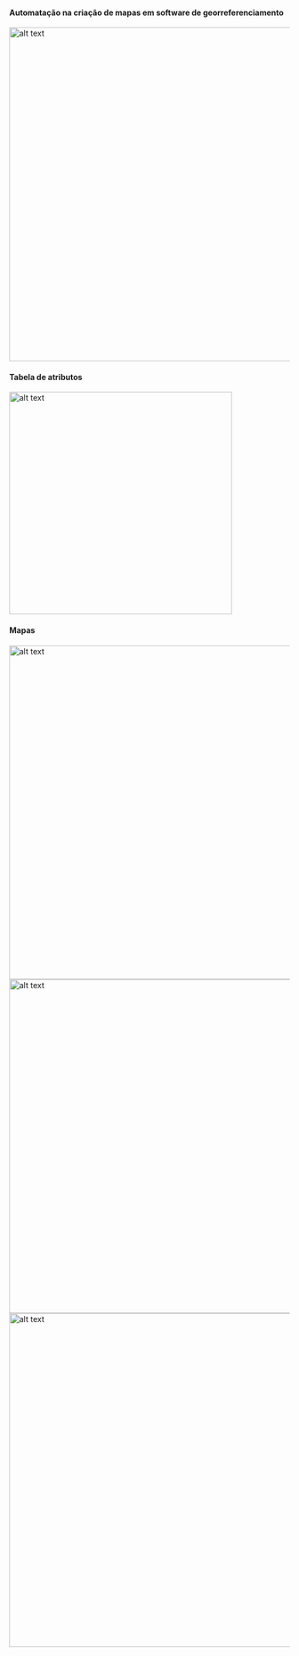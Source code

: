 <h4>Automatação na criação de mapas em software de georreferenciamento</h4>

<img src="https://github.com/BSFernando/projetos/blob/main/imgs/mapas_automa%C3%A7%C3%A3o/QGIS.jpg" alt="alt text" width="600px">

<h4>Tabela de atributos</h4>

<img src="https://github.com/BSFernando/projetos/blob/main/imgs/mapas_automa%C3%A7%C3%A3o/dataframe.jpg" alt="alt text" width="400px">

<h4>Mapas</h4>

<img src="https://github.com/BSFernando/projetos/blob/main/imgs/mapas_automa%C3%A7%C3%A3o/mapa1.png" alt="alt text" width="600px">
<img src="https://github.com/BSFernando/projetos/blob/main/imgs/mapas_automa%C3%A7%C3%A3o/mapa2.png" alt="alt text" width="600px">
<img src="https://github.com/BSFernando/projetos/blob/main/imgs/mapas_automa%C3%A7%C3%A3o/mapa3.png" alt="alt text" width="600px">

